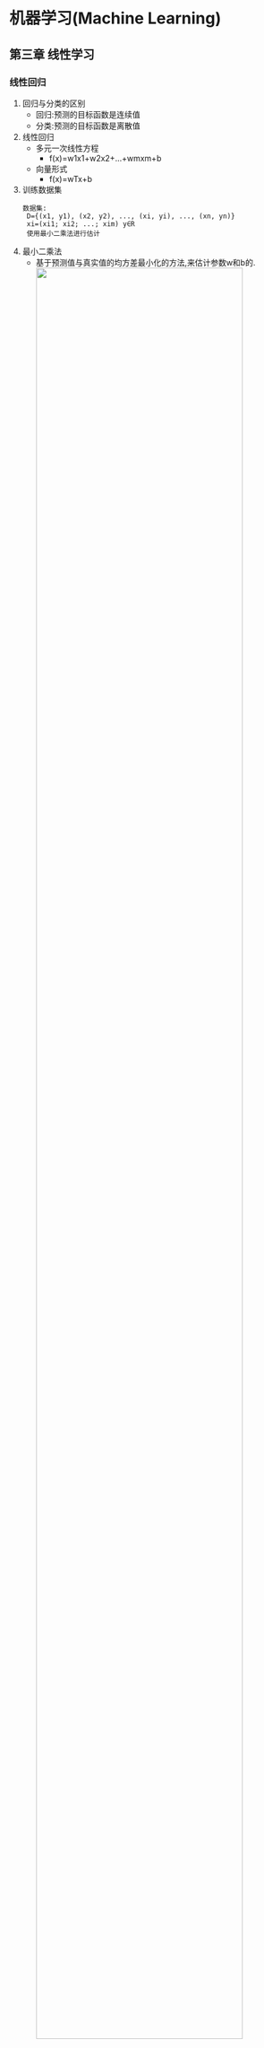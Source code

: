 # 机器学习(Machine Learning)
## 第三章 线性学习

### 线性回归
1. 回归与分类的区别
   * 回归:预测的目标函数是连续值
   * 分类:预测的目标函数是离散值
2. 线性回归
   * 多元一次线性方程
     * f(x)=w1x1+w2x2+...+wmxm+b
   * 向量形式
     * f(x)=wTx+b
3. 训练数据集
   ```
   数据集:
    D={(x1, y1), (x2, y2), ..., (xi, yi), ..., (xn, yn)}
    xi=(xi1; xi2; ...; xim) y∈R
    使用最小二乘法进行估计
   ```
4. 最小二乘法
   * 基于预测值与真实值的均方差最小化的方法,来估计参数w和b的.
   <br><img src="http://ww1.sinaimg.cn/large/007s1hc9gy1g13sf03u7uj30l8097jxg.jpg" width="90%"><br>
   <img src="http://ww1.sinaimg.cn/large/007s1hc9gy1g13sgbu15tj30l908k784.jpg" width="90%"><br>
   <img src="http://ww1.sinaimg.cn/large/007s1hc9gy1g13sh1mm9pj30lx0apn5b.jpg" width="90%"><br>
   <img src="http://ww1.sinaimg.cn/large/007s1hc9gy1g13shwj9kbj30ms0btqad.jpg" width="90%"><br>

### 广义线性回归


### 逻辑斯蒂回归


### 多分类学习

